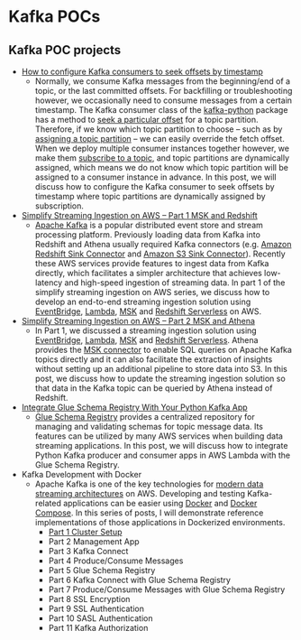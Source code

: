 # Kafka POCs

## Kafka POC projects

- [How to configure Kafka consumers to seek offsets by timestamp](https://jaehyeon.me/blog/2023-01-10-kafka-consumer-seek-offsets/)
  - Normally, we consume Kafka messages from the beginning/end of a topic, or the last committed offsets. For backfilling or troubleshooting however, we occasionally need to consume messages from a certain timestamp. The Kafka consumer class of the [kafka-python](https://kafka-python.readthedocs.io/en/master/index.html) package has a method to [seek a particular offset](https://kafka-python.readthedocs.io/en/master/apidoc/KafkaConsumer.html#kafka.KafkaConsumer.seek) for a topic partition. Therefore, if we know which topic partition to choose – such as by [assigning a topic partition](https://kafka-python.readthedocs.io/en/master/apidoc/KafkaConsumer.html#kafka.KafkaConsumer.assign) – we can easily override the fetch offset. When we deploy multiple consumer instances together however, we make them [subscribe to a topic](https://kafka-python.readthedocs.io/en/master/apidoc/KafkaConsumer.html#kafka.KafkaConsumer.subscribe), and topic partitions are dynamically assigned, which means we do not know which topic partition will be assigned to a consumer instance in advance. In this post, we will discuss how to configure the Kafka consumer to seek offsets by timestamp where topic partitions are dynamically assigned by subscription.
- [Simplify Streaming Ingestion on AWS – Part 1 MSK and Redshift](https://jaehyeon.me/blog/2023-02-08-simplify-streaming-ingestion-redshift/)
  - [Apache Kafka](https://kafka.apache.org/) is a popular distributed event store and stream processing platform. Previously loading data from Kafka into Redshift and Athena usually required Kafka connectors (e.g. [Amazon Redshift Sink Connector](https://www.confluent.io/hub/confluentinc/kafka-connect-aws-redshift) and [Amazon S3 Sink Connector](https://www.confluent.io/hub/confluentinc/kafka-connect-s3)). Recently these AWS services provide features to ingest data from Kafka directly, which facilitates a simpler architecture that achieves low-latency and high-speed ingestion of streaming data. In part 1 of the simplify streaming ingestion on AWS series, we discuss how to develop an end-to-end streaming ingestion solution using [EventBridge](https://aws.amazon.com/eventbridge/), [Lambda](https://aws.amazon.com/lambda/), [MSK](https://aws.amazon.com/msk/) and [Redshift Serverless](https://aws.amazon.com/redshift/redshift-serverless/) on AWS.
- [Simplify Streaming Ingestion on AWS – Part 2 MSK and Athena](https://jaehyeon.me/blog/2023-03-14-simplify-streaming-ingestion-athena/)
  - In Part 1, we discussed a streaming ingestion solution using [EventBridge](https://aws.amazon.com/eventbridge/), [Lambda](https://aws.amazon.com/lambda/), [MSK](https://aws.amazon.com/msk/) and [Redshift Serverless](https://aws.amazon.com/redshift/redshift-serverless/). Athena provides the [MSK connector](https://docs.aws.amazon.com/athena/latest/ug/connectors-msk.html) to enable SQL queries on Apache Kafka topics directly and it can also facilitate the extraction of insights without setting up an additional pipeline to store data into S3. In this post, we discuss how to update the streaming ingestion solution so that data in the Kafka topic can be queried by Athena instead of Redshift.
- [Integrate Glue Schema Registry With Your Python Kafka App](https://jaehyeon.me/blog/2023-04-12-integrate-glue-schema-registry/)
  - [Glue Schema Registry](https://docs.aws.amazon.com/glue/latest/dg/schema-registry.html) provides a centralized repository for managing and validating schemas for topic message data. Its features can be utilized by many AWS services when building data streaming applications. In this post, we will discuss how to integrate Python Kafka producer and consumer apps in AWS Lambda with the Glue Schema Registry.
- Kafka Development with Docker
  - Apache Kafka is one of the key technologies for [modern data streaming architectures](https://docs.aws.amazon.com/whitepapers/latest/build-modern-data-streaming-analytics-architectures/build-modern-data-streaming-analytics-architectures.html) on AWS. Developing and testing Kafka-related applications can be easier using [Docker](https://www.docker.com/) and [Docker Compose](https://docs.docker.com/compose/). In this series of posts, I will demonstrate reference implementations of those applications in Dockerized environments.
    - [Part 1 Cluster Setup](https://jaehyeon.me/blog/2023-05-04-kafka-development-with-docker-part-1/)
    - Part 2 Management App
    - Part 3 Kafka Connect
    - Part 4 Produce/Consume Messages
    - Part 5 Glue Schema Registry
    - Part 6 Kafka Connect with Glue Schema Registry
    - Part 7 Produce/Consume Messages with Glue Schema Registry
    - Part 8 SSL Encryption
    - Part 9 SSL Authentication
    - Part 10 SASL Authentication
    - Part 11 Kafka Authorization
